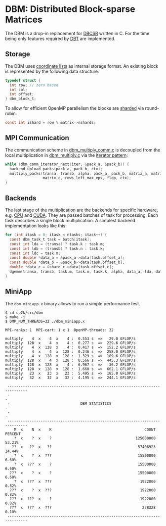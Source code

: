 # DBM: Distributed Block-sparse Matrices

The DBM is a drop-in replacement for [DBCSR](https://github.com/cp2k/dbcsr)
written in C. For the time being only features required by [DBT](../dbt/) are implemented.

## Storage

The DBM uses [coordinate lists](https://en.wikipedia.org/wiki/Sparse_matrix#Coordinate_list_(COO))
as internal storage format.
An existing block is represented by the following data structure:

```C
typedef struct {
  int row; // zero based
  int col;
  int offset;
} dbm_block_t;
```

To allow for efficient OpenMP parallelism the blocks are
[sharded](https://en.wikipedia.org/wiki/Shard_(database_architecture)) via round-robin:

```C
const int ishard = row % matrix->nshards;
```

## MPI Communication

The communication scheme in [dbm_multiply_comm.c](./dbm_multiply_comm.c) is decoupled
from the local multiplication in [dbm_multiply.c](./dbm_multiply.c) via the
[iterator pattern](https://en.wikipedia.org/wiki/Iterator_pattern):

```C
while (dbm_comm_iterator_next(iter, &pack_a, &pack_b)) {
  backend_upload_packs(pack_a, pack_b, ctx);
  multiply_packs(transa, transb, alpha, pack_a, pack_b, matrix_a, matrix_b,
                 matrix_c, rows_left_max_eps, flop, ctx);
}
```

## Backends

The last stage of the multiplication are the backends for specific hardware, e.g.
[CPU](./dbm_multiply_cpu.c) and [CUDA](./dbm_multiply_cuda.cu).
They are passed batches of task for processing. Each task describes a single block
multiplication. A simplest backend implementation looks like this:

<!-- markdownlint-disable MD013 -->
```C
for (int itask = 0; itask < ntasks; itask++) {
  const dbm_task_t task = batch[itask];
  const int lda = (transa) ? task.k : task.m;
  const int ldb = (transb) ? task.n : task.k;
  const int ldc = task.m;
  const double *data_a = &pack_a->data[task.offset_a];
  const double *data_b = &pack_b->data[task.offset_b];
  double *data_c = &shard_c->data[task.offset_c];
  dgemm(transa, transb, task.m, task.n, task.k, alpha, data_a, lda, data_b, ldb, 1.0, data_c, ldc);
}
```
<!-- markdownlint-enable MD013 -->

## MiniApp

The `dbm_miniapp.x` binary allows to run a simple performance test.

```shell
$ cd cp2k/src/dbm
$ make -j
$ OMP_NUM_THREADS=32 ./dbm_miniapp.x

MPI-ranks: 1  MPI-cart: 1 x 1  OpenMP-threads: 32

multiply    4  x    4  x    4 :  0.553 s  =>   29.0 GFLOP/s
multiply  128  x    4  x    4 :  0.277 s  =>  229.6 GFLOP/s
multiply    4  x  128  x    4 :  0.417 s  =>  152.2 GFLOP/s
multiply    4  x    4  x  128 :  0.246 s  =>  258.0 GFLOP/s
multiply    4  x  128  x  128 :  1.329 s  =>  189.6 GFLOP/s
multiply  128  x    4  x  128 :  0.566 s  =>  445.3 GFLOP/s
multiply  128  x  128  x    4 :  6.967 s  =>   36.2 GFLOP/s
multiply  128  x  128  x  128 :  1.660 s  =>  602.1 GFLOP/s
multiply   23  x   23  x   23 :  5.495 s  =>  185.0 GFLOP/s
multiply   32  x   32  x   32 :  4.195 s  =>  244.1 GFLOP/s

 -------------------------------------------------------------------------------
 -                                                                             -
 -                                DBM STATISTICS                               -
 -                                                                             -
 -------------------------------------------------------------------------------
    M  x    N  x    K                                          COUNT     PERCENT
    ?  x    ?  x    ?                                      125000000      53.21%
   ??  x   ??  x   ??                                       57406923      24.44%
    ?  x    ?  x  ???                                       15500000       6.60%
    ?  x  ???  x    ?                                       15500000       6.60%
  ???  x    ?  x    ?                                       15500000       6.60%
    ?  x  ???  x  ???                                        1922000       0.82%
  ???  x    ?  x  ???                                        1922000       0.82%
  ???  x  ???  x    ?                                        1922000       0.82%
  ???  x  ???  x  ???                                         238328       0.10%
 -------------------------------------------------------------------------------
```
